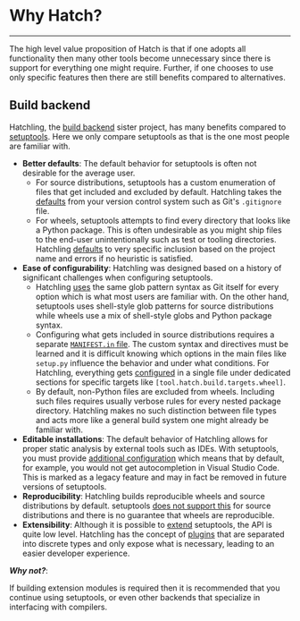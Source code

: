 # Why Hatch?

-----

The high level value proposition of Hatch is that if one adopts all functionality then many other tools become unnecessary since there is support for everything one might require. Further, if one chooses to use only specific features then there are still benefits compared to alternatives.

## Build backend

Hatchling, the [build backend](config/build.md#build-system) sister project, has many benefits compared to [setuptools](https://github.com/pypa/setuptools). Here we only compare setuptools as that is the one most people are familiar with.

- **Better defaults**: The default behavior for setuptools is often not desirable for the average user.
    - For source distributions, setuptools has a custom enumeration of files that get included and excluded by default. Hatchling takes the [defaults](plugins/builder/sdist.md#default-file-selection) from your version control system such as Git's `.gitignore` file.
    - For wheels, setuptools attempts to find every directory that looks like a Python package. This is often undesirable as you might ship files to the end-user unintentionally such as test or tooling directories. Hatchling [defaults](plugins/builder/wheel.md#default-file-selection) to very specific inclusion based on the project name and errors if no heuristic is satisfied.
- **Ease of configurability**: Hatchling was designed based on a history of significant challenges when configuring setuptools.
    - Hatchling [uses](config/build.md#patterns) the same glob pattern syntax as Git itself for every option which is what most users are familiar with. On the other hand, setuptools uses shell-style glob patterns for source distributions while wheels use a mix of shell-style globs and Python package syntax.
    - Configuring what gets included in source distributions requires a separate [`MANIFEST.in` file](https://setuptools.pypa.io/en/latest/userguide/miscellaneous.html#using-manifest-in). The custom syntax and directives must be learned and it is difficult knowing which options in the main files like `setup.py` influence the behavior and under what conditions. For Hatchling, everything gets [configured](config/build.md) in a single file under dedicated sections for specific targets like `[tool.hatch.build.targets.wheel]`.
    - By default, non-Python files are excluded from wheels. Including such files requires usually verbose rules for every nested package directory. Hatchling makes no such distinction between file types and acts more like a general build system one might already be familiar with.
- **Editable installations**: The default behavior of Hatchling allows for proper static analysis by external tools such as IDEs. With setuptools, you must provide [additional configuration](https://setuptools.pypa.io/en/latest/userguide/development_mode.html#legacy-behavior) which means that by default, for example, you would not get autocompletion in Visual Studio Code. This is marked as a legacy feature and may in fact be removed in future versions of setuptools.
- **Reproducibility**: Hatchling builds reproducible wheels and source distributions by default. setuptools [does not support this](https://github.com/pypa/setuptools/issues/2133) for source distributions and there is no guarantee that wheels are reproducible.
- **Extensibility**: Although it is possible to [extend](https://setuptools.pypa.io/en/latest/userguide/extension.html) setuptools, the API is quite low level. Hatchling has the concept of [plugins](https://hatch.pypa.io/latest/plugins/about/) that are separated into discrete types and only expose what is necessary, leading to an easier developer experience.

***Why not?***:

If building extension modules is required then it is recommended that you continue using setuptools, or even other backends that specialize in interfacing with compilers.
